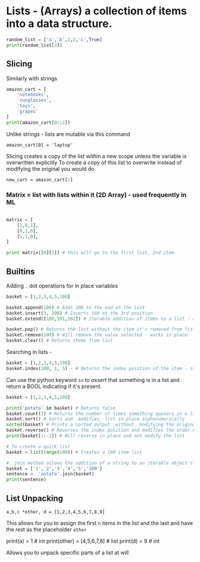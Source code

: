 # Lists - (Arrays) a collection of items into a data structure.

```python
random_list = ['a','b',1,2,'c',True]
print(random_list[3])
```

## Slicing

Similarly with strings 
```python
amazon_cart = [
    'notebooks',
    'sunglasses',
    'toys',
    'grapes'
]
print(amazon_cart[0::2])

```

Unlike strings - lists are mutable via this command 

`amazon_cart[0] = 'laptop'`

Slicing creates a copy of the list within a new scope unless the variable is overwritten explicitly
To create a copy of this list to overwrite instead of modifying the original you would do

`new_cart = amazon_cart[:]`

### Matrix = list with lists within it (2D Array) - used frequently in ML

```python

matrix = [
    [1,0,1],
    [0,1,0],
    [1,1,0],
]

print matrix([0][1]) # this will go to the first list, 2nd item.

```

## Builtins



Adding `.` dot operations for in place variables

```python
basket = [1,2,3,4,5,100]

basket.append(100) # Adds 100 to the end of the list
basket.insert(3, 100) # Inserts 100 at the 3rd position
basket.extend([100,101,102]) # Iterable addition of items to a list - allows adding a list to list

basket.pop() # Returns the list without the item it's removed from list - default is the last entry in the list, otherwise you can specify index and it returns *that* index
basket.remove(100) # Will remove the value selected - works in place
basket.clear() # Returns items from list
```

Searching in lists - 

```python
basket = [1,2,3,4,5,100]
basket.index(100, 1, 5) - # Returns the index position of the item - starting from the 1st index, ending at the 5th
```

Can use the python keyword `in` to _assert_ that something is in a list and return a BOOL indicating if it's present.

```python
basket = [1,2,3,4,5,100]

print('potato' in basket) # Returns false
basket.count(3) # Returns the number of times something appears in a list
basket.sort() # Sorts and _modifies_ list in place alphanumerically
sorted(basket) # Prints a sorted output _without_ modifying the original
basket.reverse() # Reverses the index position and modifies the order of the list 1st becomes Last etc
print(basket[::-1]) # Will reverse in place and not modify the list

# To create a quick list
basket = list(range(100)) # Creates a 100 item list

# .join method allows the addition of a string to an iterable object (list)
basket = ['1','2','3','4','5','100']
sentence =  'potato'.join(basket)
print(sentence)
```

## List Unpacking

`a,b,c *other, d = [1,2,3,4,5,6,7,8,9]`

This allows for you to assign the first `n` items in the list and the last and have the rest as the placeholder `other`

print(a) = 1 # int
print(other) = [4,5,6,7,8] # list
print(d) = 9 # int

Allows you to unpack specific parts of a list at will

